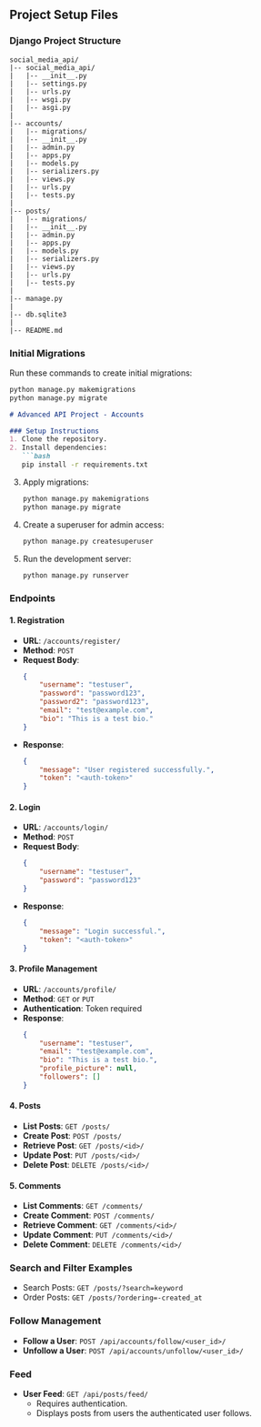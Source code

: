 ## Project Setup Files

### **Django Project Structure**
```
social_media_api/
|-- social_media_api/
|   |-- __init__.py
|   |-- settings.py
|   |-- urls.py
|   |-- wsgi.py
|   |-- asgi.py
|
|-- accounts/
|   |-- migrations/
|   |-- __init__.py
|   |-- admin.py
|   |-- apps.py
|   |-- models.py
|   |-- serializers.py
|   |-- views.py
|   |-- urls.py
|   |-- tests.py
|
|-- posts/
|   |-- migrations/
|   |-- __init__.py
|   |-- admin.py
|   |-- apps.py
|   |-- models.py
|   |-- serializers.py
|   |-- views.py
|   |-- urls.py
|   |-- tests.py
|
|-- manage.py
|
|-- db.sqlite3
|
|-- README.md
```

### **Initial Migrations**
Run these commands to create initial migrations:
```bash
python manage.py makemigrations
python manage.py migrate
```


```markdown
# Advanced API Project - Accounts

### Setup Instructions
1. Clone the repository.
2. Install dependencies:
   ```bash
   pip install -r requirements.txt
   ```
3. Apply migrations:
   ```bash
   python manage.py makemigrations
   python manage.py migrate
   ```
4. Create a superuser for admin access:
   ```bash
   python manage.py createsuperuser
   ```
5. Run the development server:
   ```bash
   python manage.py runserver
   ```

### Endpoints

#### 1. Registration
- **URL**: `/accounts/register/`
- **Method**: `POST`
- **Request Body**:
  ```json
  {
      "username": "testuser",
      "password": "password123",
      "password2": "password123",
      "email": "test@example.com",
      "bio": "This is a test bio."
  }
  ```
- **Response**:
  ```json
  {
      "message": "User registered successfully.",
      "token": "<auth-token>"
  }
  ```

#### 2. Login
- **URL**: `/accounts/login/`
- **Method**: `POST`
- **Request Body**:
  ```json
  {
      "username": "testuser",
      "password": "password123"
  }
  ```
- **Response**:
  ```json
  {
      "message": "Login successful.",
      "token": "<auth-token>"
  }
  ```

#### 3. Profile Management
- **URL**: `/accounts/profile/`
- **Method**: `GET` or `PUT`
- **Authentication**: Token required
- **Response**:
  ```json
  {
      "username": "testuser",
      "email": "test@example.com",
      "bio": "This is a test bio.",
      "profile_picture": null,
      "followers": []
  }
  ```

#### 4. Posts
- **List Posts**: `GET /posts/`
- **Create Post**: `POST /posts/`
- **Retrieve Post**: `GET /posts/<id>/`
- **Update Post**: `PUT /posts/<id>/`
- **Delete Post**: `DELETE /posts/<id>/`

#### 5. Comments
- **List Comments**: `GET /comments/`
- **Create Comment**: `POST /comments/`
- **Retrieve Comment**: `GET /comments/<id>/`
- **Update Comment**: `PUT /comments/<id>/`
- **Delete Comment**: `DELETE /comments/<id>/`

### Search and Filter Examples
- Search Posts: `GET /posts/?search=keyword`
- Order Posts: `GET /posts/?ordering=-created_at`

### Follow Management
- **Follow a User**: `POST /api/accounts/follow/<user_id>/`
- **Unfollow a User**: `POST /api/accounts/unfollow/<user_id>/`

### Feed
- **User Feed**: `GET /api/posts/feed/`
  - Requires authentication.
  - Displays posts from users the authenticated user follows.
